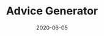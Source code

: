 ---
title: Advice Generator
projectLink: https://advicegen.sznm.dev
repoLink: https://github.com/agustinusnathaniel/advice-generator-svelte
description: Advice generator built using Svelte, powered by Advice Slip JSON API.
date: "2020-06-05"
icon: "/app_icons/icon_advicegen.png"
projectType: 'apps'
stacks:
  - svelte
---